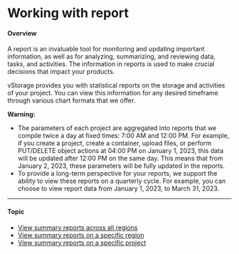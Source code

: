 # Working with report

#### Overview <a href="#workingwithreport-overview" id="workingwithreport-overview"></a>

A report is an invaluable tool for monitoring and updating important information, as well as for analyzing, summarizing, and reviewing data, tasks, and activities. The information in reports is used to make crucial decisions that impact your products.

vStorage provides you with statistical reports on the storage and activities of your project. You can view this information for any desired timeframe through various chart formats that we offer.

**Warning:**

* The parameters of each project are aggregated into reports that we compile twice a day at fixed times: 7:00 AM and 12:00 PM. For example, if you create a project, create a container, upload files, or perform PUT/DELETE object actions at 04:00 PM on January 1, 2023, this data will be updated after 12:00 PM on the same day. This means that from January 2, 2023, these parameters will be fully updated in the reports.
* To provide a long-term perspective for your reports, we support the ability to view these reports on a quarterly cycle. For example, you can choose to view report data from January 1, 2023, to March 31, 2023.

***

#### Topic <a href="#workingwithreport-topic" id="workingwithreport-topic"></a>

* [View summary reports across all regions](https://docs-admin.vngcloud.vn/display/VSEN/View+summary+reports+across+all+regions?src=contextnavpagetreemode)
* [View summary reports on a specific region](https://docs-admin.vngcloud.vn/display/VSEN/View+summary+reports+on+a+specific+region?src=contextnavpagetreemode)
* [View summary reports on a specific project](https://docs-admin.vngcloud.vn/display/VSEN/View+summary+reports+on+a+specific+project?src=contextnavpagetreemode)
